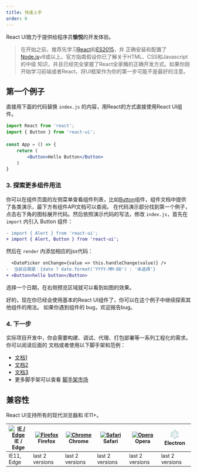 ```yaml
---
title: 快速上手
order: 0
---
```


React UI致力于提供给程序员**愉悦**的开发体验。
>在开始之前，推荐先学习[React](http://reactjs.org)和[ES2015](http://babeljs.io/docs/learn-es2015/)，并
正确安装和配置了[Node.js](https://nodejs.org/)v8或以上。官方指南假设你已了解关于HTML、CSS和Javascript的中级
知识，并且已经完全掌握了React全家桶的正确开发方式。如果你刚开始学习前端或者React，将UI框架作为你的第一步可能不是最好的注意。

## 第一个例子

直接用下面的代码替换 `index.js` 的内容，用React的方式直接使用React UI组件。

```jsx 
import React from 'react';
import { Button } from 'react-ui';

const App = () => {
    return (
        <Button>Hello Button</Button>
    )
}

```

### 3. 探索更多组件用法

你可以在组件页面的左侧菜单查看组件列表，比如[Button](/components/button)组件，组件文档中提供了各类演示，最下方有组件API文档可以查阅。
在代码演示部分找到第一个例子，点击右下角的图标展开代码。然后依照演示代码的写法，修改 `index.js`，首先在 `import` 内引入 Button 组件：

```diff
- import { Alert } from 'react-ui';
+ import { Alert, Button } from 'react-ui';
```

然后在 `render` 内添加相应的jsx代码：

```diff
  <DatePicker onChange={value => this.handleChange(value)} />
-  当前日期是：{date ? date.format('YYYY-MM-DD') : '未选择'}
+ <Button>hello button</Button>
```

选择一个日期，在右侧预览区域就可以看到如图的效果。

好的，现在你已经会使用基本的React UI组件了，你可以在这个例子中继续探索其他组件的用法。
如果你遇到组件的 bug，欢迎报告bug。

### 4. 下一步

实际项目开发中，你会需要构建、调试、代理、打包部署等一系列工程化的需求。你可以阅读后面的
文档或者使用以下脚手架和范例：

- [文档1](http://www.baidu.com)
- [文档2](http://www.baidu.com)
- [文档3](http://www.baidu.com)
- 更多脚手架可以查看 [脚手架市场](http://www.baidu.com)

## 兼容性

React UI支持所有的现代浏览器和 IE11+。

| [<img src="https://raw.githubusercontent.com/alrra/browser-logos/master/src/edge/edge_48x48.png" alt="IE / Edge" width="24px" height="24px" />](http://godban.github.io/browsers-support-badges/)</br>IE / Edge | [<img src="https://raw.githubusercontent.com/alrra/browser-logos/master/src/firefox/firefox_48x48.png" alt="Firefox" width="24px" height="24px" />](http://godban.github.io/browsers-support-badges/)</br>Firefox | [<img src="https://raw.githubusercontent.com/alrra/browser-logos/master/src/chrome/chrome_48x48.png" alt="Chrome" width="24px" height="24px" />](http://godban.github.io/browsers-support-badges/)</br>Chrome | [<img src="https://raw.githubusercontent.com/alrra/browser-logos/master/src/safari/safari_48x48.png" alt="Safari" width="24px" height="24px" />](http://godban.github.io/browsers-support-badges/)</br>Safari | [<img src="https://raw.githubusercontent.com/alrra/browser-logos/master/src/opera/opera_48x48.png" alt="Opera" width="24px" height="24px" />](http://godban.github.io/browsers-support-badges/)</br>Opera | [<img src="https://raw.githubusercontent.com/alrra/browser-logos/master/src/electron/electron_48x48.png" alt="Electron" width="24px" height="24px" />](http://godban.github.io/browsers-support-badges/)</br>Electron |
| --- | --- | --- | --- | --- | --- |
| IE11, Edge | last 2 versions | last 2 versions | last 2 versions | last 2 versions | last 2 versions |
